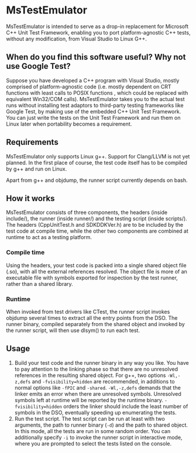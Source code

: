 # MsTestEmulator
MsTestEmulator is intended to serve as a drop-in replacement for Microsoft C++ Unit Test Framework,
enabling you to port platform-agnostic C++ tests, without any modification, from Visual Studio to Linux G++.
## When do you find this software useful? Why not use Google Test?
Suppose you have developed a C++ program with Visual Studio,
mostly comprised of platform-agnostic code (i.e. mostly dependent on CRT functions with least calls to POSIX functions
, which could be replaced with equivalent Win32/COM calls).
MsTestEmulator takes you to the actual test runs without installing test adaptors to third-party testing frameworks like Google Test,
by making use of the embedded C++ Unit Test Framework.
You can just write the tests on the Unit Test Framework and run them on Linux later when portability becomes a requirement.
## Requirements
MsTestEmulator only supports Linux g++. Support for Clang/LLVM is not yet planned.
In the first place of course, the test code itself has to be compiled by g++ and run on Linux.

Apart from g++ and objdump, the runner script currently depends on bash.
## How it works
MsTestEmulator consists of three components, the headers (inside include/), the runner (inside runner/) and the testing script (inside scripts/).
The headers (CppUnitTest.h and SDKDDKVer.h) are to be included by the test code at compile time,
while the other two components are combined at runtime to act as a testing platform.
### Compile time
Using the headers, your test code is packed into a single shared object file (.so),
with all the external references resolved.
The object file is more of an executable file with symbols exported for inspection by the test runner,
rather than a shared library.
### Runtime
When invoked from test drivers like CTest, the runner script invokes objdump several times to extract all the entry points from the DSO.
The runner binary, compiled separately from the shared object and invoked by the runner script,
will then use dlsym() to run each test.
## Usage
1. Build your test code and the runner binary in any way you like.
You have to pay attention to the linking phase so that there are no unresolved references in the resulting shared object.
For g++, two options ```-Wl,-z,defs``` and ```-fvisibility=hidden``` are recommended, in additions to normal options like ```-fPIC``` and ```-shared```.
```-Wl,-z,defs``` demands that the linker emits an error when there are unresolved symbols.
Unresolved symbols left at runtime will be reported by the runtime binary.
```-fvisibility=hidden``` orders the linker should include the least number of symbols in the DSO,
eventually speeding up enumerating the tests.
2. Run the test script.
The test script can be run at least with two arguments, the path to runner binary (```-d```) and the path to shared object.
In this mode, all the tests are run in some random order.
You can additionally specify ```-i``` to invoke the runner script in interactive mode,
where you are prompted to select the tests listed on the console.
